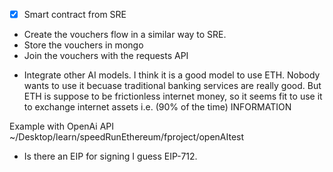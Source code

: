 - [x] Smart contract from SRE
- Create the vouchers flow in a similar way to SRE.
- Store the vouchers in mongo
- Join the vouchers with the requests API

* Integrate other AI models. I think it is a good model to use ETH. Nobody wants to use it becuase traditional banking services are really good. But ETH is suppose to be frictionless internet money, so it seems fit to use it to exchange internet assets i.e. (90% of the time) INFORMATION

Example with OpenAi API ~/Desktop/learn/speedRunEthereum/fproject/openAItest

- Is there an EIP for signing I guess EIP-712.
